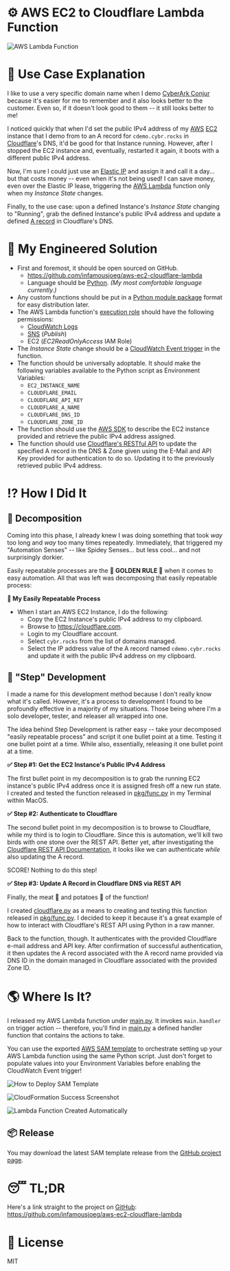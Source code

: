 # ⚙️ AWS EC2 to Cloudflare Lambda Function

![AWS Lambda Function](https://joeco.de/assets/images/cdemoupdatecloudflare-screenshot.png)

# 📢 Use Case Explanation

I like to use a very specific domain name when I demo [CyberArk Conjur](https://conjur.org) because it's easier for me to remember and it also looks better to the customer.  Even so, if it doesn't look good to them -- it still looks better to me!

I noticed quickly that when I'd set the public IPv4 address of my [AWS](https://aws.amazon.com) [EC2](https://aws.amazon.com/ec2/) instance that I demo from to an A record for `cdemo.cybr.rocks` in [Cloudflare](https://cloudflare.com)'s DNS, it'd be good for that Instance running.  However, after I stopped the EC2 instance and, eventually, restarted it again, it boots with a different public IPv4 address.

Now, I'm sure I could just use an [Elastic IP](https://docs.aws.amazon.com/AWSEC2/latest/UserGuide/elastic-ip-addresses-eip.html) and assign it and call it a day... but that costs money -- even when it's not being used!  I can save money, even over the Elastic IP lease, triggering the [AWS Lambda](https://aws.amazon.com/lambda/) function only when my _Instance State_ changes.

Finally, to the use case: upon a defined Instance's _Instance State_ changing to "Running", grab the defined Instance's public IPv4 address and update a defined [A record](https://support.dnsimple.com/articles/a-record/) in Cloudflare's DNS.  

# 🤖 My Engineered Solution

* First and foremost, it should be open sourced on GitHub.
  * <https://github.com/infamousjoeg/aws-ec2-cloudflare-lambda>
  * Language should be [Python](https://www.python.org/). _(My most comfortable language currently.)_
* Any custom functions should be put in a [Python module package](https://docs.python.org/2/tutorial/modules.html) format for easy distribution later.
* The AWS Lambda function's [execution role](https://docs.aws.amazon.com/lambda/latest/dg/intro-permission-model.html#lambda-intro-execution-role) should have the following permissions:
  * [CloudWatch Logs](https://docs.aws.amazon.com/AmazonCloudWatch/latest/logs/WhatIsCloudWatchLogs.html)
  * [SNS](https://aws.amazon.com/sns/) (_Publish_)
  * EC2 (_EC2ReadOnlyAccess_ IAM Role)
* The _Instance State_ change should be a [CloudWatch Event trigger](https://docs.aws.amazon.com/AmazonCloudWatch/latest/events/Create-CloudWatch-Events-Rule.html) in the function.
* The function should be universally adoptable.  It should make the following variables available to the Python script as Environment Variables:
  * `EC2_INSTANCE_NAME`
  * `CLOUDFLARE_EMAIL`
  * `CLOUDFLARE_API_KEY`
  * `CLOUDFLARE_A_NAME`
  * `CLOUDFLARE_DNS_ID`
  * `CLOUDFLARE_ZONE_ID`
* The function should use the [AWS SDK](https://aws.amazon.com/sdk-for-python/) to describe the EC2 instance provided and retrieve the public IPv4 address assigned.
* The function should use [Cloudflare's RESTful API](https://api.cloudflare.com/) to update the specified A record in the DNS & Zone given using the E-Mail and API Key provided for authentication to do so.  Updating it to the previously retrieved public IPv4 address.

# ⁉️ How I Did It

## 🧟‍ Decomposition

Coming into this phase, I already knew I was doing something that took _way_ too long and  _way_ too many times repeatedly.  Immediately, that triggered my "Automation Senses" -- like Spidey Senses... but less cool... and not surprisingly dorkier.

Easily repeatable processes are the 🏅 **GOLDEN RULE 🏅** when it comes to easy automation.  All that was left was decomposing that easily repeatable process:

**🔁 My Easily Repeatable Process**

* When I start an AWS EC2 Instance, I do the following:
  * Copy the EC2 Instance's public IPv4 address to my clipboard.
  * Browse to <https://cloudflare.com>.
  * Login to my Cloudflare account.
  * Select `cybr.rocks` from the list of domains managed.
  * Select the IP address value of the A record named `cdemo.cybr.rocks` and update it with the public IPv4 address on my clipboard.
  
## 👟 "Step" Development

I made a name for this development method because I don't really know what it's called.  However, it's a process to development I found to be profoundly effective in a majority of my situations.  Those being where I'm a solo developer, tester, and releaser all wrapped into one.

The idea behind Step Development is rather easy -- take your decomposed "easily repeatable process" and script it one bullet point at a time.  Testing it one bullet point at a time.  While also, essentially, releasing it one bullet point at a time.

**✅ Step #1: Get the EC2 Instance's Public IPv4 Address**

The first bullet point in my decomposition is to grab the running EC2 instance's public IPv4 address once it is assigned fresh off a new run state.  I created and tested the function released in [pkg/func.py](https://github.com/infamousjoeg/aws-ec2-cloudflare-lambda/blob/master/pkg/func.py#L8) in my Terminal within MacOS.

**✅ Step #2: Authenticate to Cloudflare**

The second bullet point in my decomposition is to browse to Cloudflare, while my third is to login to Cloudflare.  Since this is automation, we'll kill two birds with one stone over the REST API.  Better yet, after investigating the [Cloudflare REST API Documentation](https://api.cloudflare.com/), it looks like we can authenticate _while_ also updating the A record.  

SCORE!  Nothing to do this step!

**✅ Step #3: Update A Record in Cloudflare DNS via REST API**

Finally, the meat 🥩 and potatoes 🥔 of the function!

I created [cloudflare.py](https://github.com/infamousjoeg/aws-ec2-cloudflare-lambda/blob/master/cloudflare.py) as a means to creating and testing this function released in [pkg/func.py](https://github.com/infamousjoeg/aws-ec2-cloudflare-lambda/blob/master/pkg/func.py#L8).  I decided to keep it because it's a great example of how to interact with Cloudflare's REST API using Python in a raw manner.

Back to the function, though.  It authenticates with the provided Cloudflare e-mail address and API key.  After confirmation of successful authentication, it then updates the A record associated with the A record name provided via DNS ID in the domain managed in Cloudflare associated with the provided Zone ID.

# 🌎 Where Is It?

I released my AWS Lambda function under [main.py](https://github.com/infamousjoeg/aws-ec2-cloudflare-lambda/blob/master/main.py).  It invokes  `main.handler` on trigger action -- therefore, you'll find in [main.py](https://github.com/infamousjoeg/aws-ec2-cloudflare-lambda/blob/master/main.py) a defined handler function that contains the actions to take.

You can use the exported [AWS SAM template](https://docs.aws.amazon.com/lambda/latest/dg/serverless_app.html) to orchestrate setting up your AWS Lambda function using the same Python script.  Just don't forget to populate values into your Environment Variables before enabling the CloudWatch Event trigger!

![How to Deploy SAM Template](https://github.com/infamousjoeg/joeco.de/blob/gh-pages/assets/images/Messages%20Image(2549426905).png?raw=true)

![CloudFormation Success Screenshot](https://github.com/infamousjoeg/joeco.de/blob/gh-pages/assets/images/Messages%20Image(3292846589).png?raw=true)

![Lambda Function Created Automatically](https://github.com/infamousjoeg/joeco.de/blob/gh-pages/assets/images/Messages%20Image(2459700380).png?raw=true)

## 📦 Release

You may download the latest SAM template release from the [GitHub project page](https://github.com/infamousjoeg/aws-ec2-cloudflare-lambda/releases).

# 😴 TL;DR

Here's a link straight to the project on [GitHub](https://github.com): <https://github.com/infamousjoeg/aws-ec2-cloudflare-lambda>

# 🎫 License

MIT
